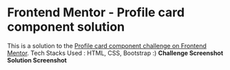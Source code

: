 # Frontend Mentor - Profile card component solution

This is a solution to the [Profile card component challenge on Frontend Mentor](https://www.frontendmentor.io/challenges/profile-card-component-cfArpWshJ).
Tech Stacks Used : HTML, CSS, Bootstrap :)
**Challenge Screenshot**
**Solution Screenshot**
